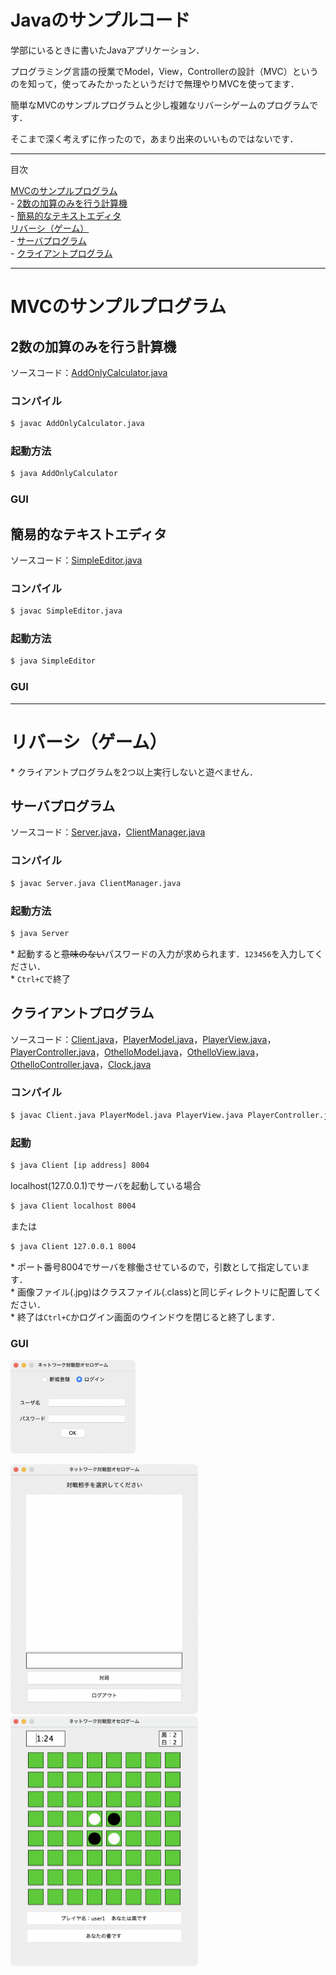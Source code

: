 # Javaのサンプルコード

学部にいるときに書いたJavaアプリケーション．

プログラミング言語の授業でModel，View，Controllerの設計（MVC）というのを知って，使ってみたかったというだけで無理やりMVCを使ってます．

簡単なMVCのサンプルプログラムと少し複雑なリバーシゲームのプログラムです．

そこまで深く考えずに作ったので，あまり出来のいいものではないです．

---

目次

[MVCのサンプルプログラム](#mvcのサンプルプログラム)  
\- [2数の加算のみを行う計算機](#2数の加算のみを行う計算機)  
\- [簡易的なテキストエディタ](#簡易的なテキストエディタ)  
[リバーシ（ゲーム）](#リバーシゲーム)  
\- [サーバプログラム](#サーバプログラム)  
\- [クライアントプログラム](#クライアントプログラム)

---

# MVCのサンプルプログラム

## 2数の加算のみを行う計算機

ソースコード：[AddOnlyCalculator.java](mvc_samples/AddOnlyCalculator.java)

### コンパイル

```bash
$ javac AddOnlyCalculator.java
```

### 起動方法

```bash
$ java AddOnlyCalculator
```

### GUI

## 簡易的なテキストエディタ

ソースコード：[SimpleEditor.java](mvc_samples/SimpleEditor.java)

### コンパイル

```bash
$ javac SimpleEditor.java
```

### 起動方法

```bash
$ java SimpleEditor
```

### GUI

---

# リバーシ（ゲーム）

\* クライアントプログラムを2つ以上実行しないと遊べません．

## サーバプログラム

ソースコード：[Server.java](othello_game/Server.java)，[ClientManager.java](othello_game/ClientManager.java)

### コンパイル

```bash
$ javac Server.java ClientManager.java
```

### 起動方法

```bash
$ java Server
```

\* 起動すると~~意味のない~~パスワードの入力が求められます．`123456`を入力してください．  
\* `Ctrl+C`で終了

## クライアントプログラム

ソースコード：[Client.java](othello_game/Client.java)，[PlayerModel.java](othello_game/PlayerModel.java)，[PlayerView.java](othello_game/PlayerView.java)，[PlayerController.java](othello_game/PlayerController.java)，[OthelloModel.java](othello_game/OthelloModel.java)，[OthelloView.java](othello_game/OthelloView.java)，[OthelloController.java](othello_game/OthelloController.java)，[Clock.java](othello_game/Clock.java)

### コンパイル

```bash
$ javac Client.java PlayerModel.java PlayerView.java PlayerController.java OthelloModel.java OthelloView.java OthelloController.java Clock.java
```

### 起動

```bash
$ java Client [ip address] 8004
```

localhost(127.0.0.1)でサーバを起動している場合

```bash
$ java Client localhost 8004
```

または

```bash
$ java Client 127.0.0.1 8004
```

\* ポート番号8004でサーバを稼働させているので，引数として指定しています．  
\* 画像ファイル(.jpg)はクラスファイル(.class)と同じディレクトリに配置してください．  
\* 終了は`Ctrl+C`かログイン画面のウインドウを閉じると終了します．

### GUI

<img src="images/login.png" width="200mm">

<img src="images/room.png" width="300mm"> <img src="images/match.png" width="300mm">
